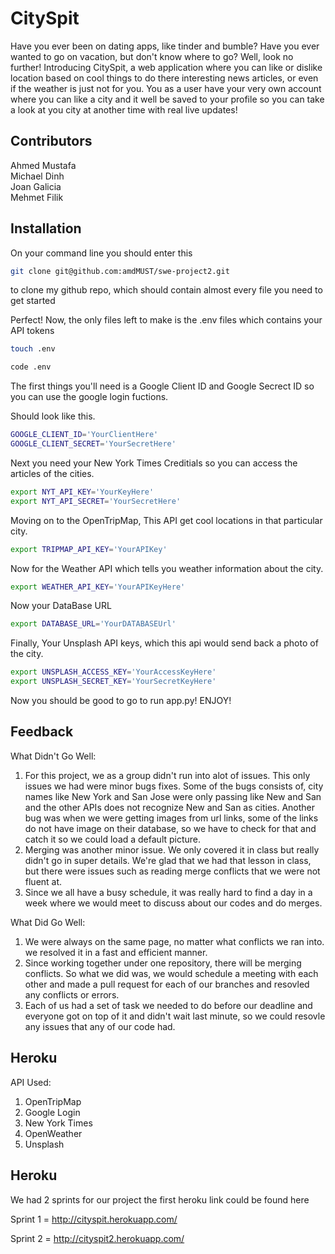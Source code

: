 # CitySpit

Have you ever been on dating apps, like tinder and bumble? Have you ever wanted to go on vacation, but don't know where to go? 
Well, look no further! Introducing CitySpit, a web application where you can like or dislike location based on cool things to do there 
interesting news articles, or even if the weather is just not for you. You as a user have your very own account where you can like a city
and it well be saved to your profile so you can take a look at you city at another time with real live updates!

## Contributors
Ahmed Mustafa<br>
Michael Dinh<br>
Joan Galicia<br>
Mehmet Filik<br>

## Installation

On your command line you should enter this 
```bash
git clone git@github.com:amdMUST/swe-project2.git
```
to clone my github repo, which should contain almost every file you need to get started

Perfect! Now, the only files left to make is the .env files which contains your API tokens
```bash
touch .env
```
```bash
code .env
```
The first things you'll need is a Google Client ID and Google Secrect ID so you can use the google login fuctions.

Should look like this.
```bash
GOOGLE_CLIENT_ID='YourClientHere'
GOOGLE_CLIENT_SECRET='YourSecretHere'
```

Next you need your New York Times Creditials so you can access the articles of the cities.
```bash
export NYT_API_KEY='YourKeyHere'
export NYT_API_SECRET='YourSecretHere'
```

Moving on to the OpenTripMap, This API get cool locations in that particular city.
```bash
export TRIPMAP_API_KEY='YourAPIKey'
```

Now for the Weather API which tells you weather information about the city.
```bash
export WEATHER_API_KEY='YourAPIKeyHere'
```

Now your DataBase URL
```bash
export DATABASE_URL='YourDATABASEUrl'
```

Finally, Your Unsplash API keys, which this api would send back a photo of the city.
```bash
export UNSPLASH_ACCESS_KEY='YourAccessKeyHere'
export UNSPLASH_SECRET_KEY='YourSecretKeyHere'
```

Now you should be good to go to run app.py! ENJOY!


## Feedback
What Didn't Go Well:
<ol>
    <li>
        For this project, we as a group didn't run into alot of issues. This only issues we had were minor bugs fixes.
        Some of the bugs consists of, city names like New York and San Jose were only passing like New and San and the other APIs does not
        recognize New and San as cities. Another bug was when we were getting images from url links, some of the links do not have image on their database, so we have to check for that and catch it so we could load a default picture.
    </li>
    <li>
        Merging was another minor issue. We only covered it in class but really didn't go in super details. We're glad that we had that lesson in class, but there were issues such as reading merge conflicts that we were not fluent at.
    </li>
    <li>
        Since we all have a busy schedule, it was really hard to find a day in a week where we would meet to discuss about our codes and do merges.
    </li>
</ol>

What Did Go Well:
<ol>
    <li>
        We were always on the same page, no matter what conflicts we ran into. we resolved it in a fast and efficient manner.
    </li>
    <li>
        Since working together under one repository, there will be merging conflicts. So what we did was, we would schedule a meeting with each other and made a pull request for each of our branches and resovled any conflicts or errors.
    </li>
    <li>
        Each of us had a set of task we needed to do before our deadline and everyone got on top of it and didn't wait last minute, so we could resovle any issues that any of our code had.
    </li>
</ol>

## Heroku
API Used:
<ol>
    <li>
        OpenTripMap
    </li>
    <li>
        Google Login
    </li>
    <li>
        New York Times
    </li>
    <li>
        OpenWeather
    </li>
    <li>
        Unsplash
    </li>
</ol>

## Heroku
We had 2 sprints for our project the first heroku link could be found here

Sprint 1 = http://cityspit.herokuapp.com/

Sprint 2 = http://cityspit2.herokuapp.com/